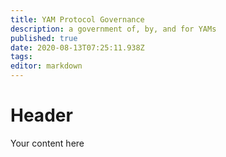 ```yaml
---
title: YAM Protocol Governance
description: a government of, by, and for YAMs
published: true
date: 2020-08-13T07:25:11.938Z
tags: 
editor: markdown
---
```


# Header
Your content here